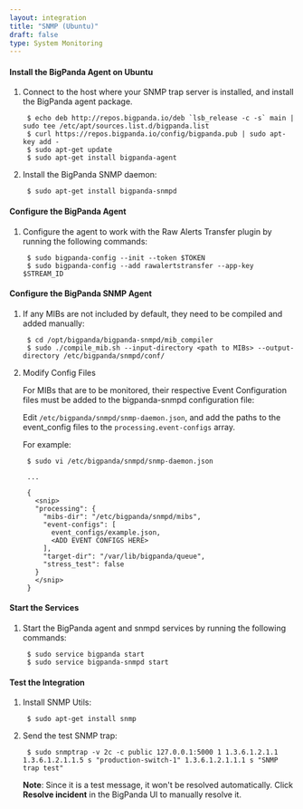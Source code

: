 ```yaml
---
layout: integration
title: "SNMP (Ubuntu)"
draft: false
type: System Monitoring
---
```


#### Install the BigPanda Agent on Ubuntu

1. Connect to the host where your SNMP trap server is installed, and install the BigPanda agent package.

        $ echo deb http://repos.bigpanda.io/deb `lsb_release -c -s` main | sudo tee /etc/apt/sources.list.d/bigpanda.list
        $ curl https://repos.bigpanda.io/config/bigpanda.pub | sudo apt-key add -
        $ sudo apt-get update
        $ sudo apt-get install bigpanda-agent

2. Install the BigPanda SNMP daemon:

        $ sudo apt-get install bigpanda-snmpd

<!-- section-separator -->

#### Configure the BigPanda Agent

1. Configure the agent to work with the Raw Alerts Transfer plugin by running the following commands:

        $ sudo bigpanda-config --init --token $TOKEN
        $ sudo bigpanda-config --add rawalertstransfer --app-key $STREAM_ID

<!-- section-separator -->

#### Configure the BigPanda SNMP Agent

1. If any MIBs are not included by default, they need to be compiled and added manually:

        $ cd /opt/bigpanda/bigpanda-snmpd/mib_compiler
        $ sudo ./compile_mib.sh --input-directory <path to MIBs> --output-directory /etc/bigpanda/snmpd/conf/

2. Modify Config Files

    For MIBs that are to be monitored, their respective Event Configuration files must be added to the bigpanda-snmpd configuration file:

    Edit `/etc/bigpanda/snmpd/snmp-daemon.json`, and add the paths to the event_config files to the `processing.event-configs` array.

    For example:

        $ sudo vi /etc/bigpanda/snmpd/snmp-daemon.json

        ...
    
        {
          <snip>
          "processing": {
            "mibs-dir": "/etc/bigpanda/snmpd/mibs",
            "event-configs": [
              event_configs/example.json,
              <ADD EVENT CONFIGS HERE>
            ],
            "target-dir": "/var/lib/bigpanda/queue",
            "stress_test": false
          }
          </snip>
        }

<!-- section-separator -->

#### Start the Services

1. Start the BigPanda agent and snmpd services by running the following commands:

        $ sudo service bigpanda start
        $ sudo service bigpanda-snmpd start

<!-- section-separator -->

#### Test the Integration

1. Install SNMP Utils:

        $ sudo apt-get install snmp

2. Send the test SNMP trap:

        $ sudo snmptrap -v 2c -c public 127.0.0.1:5000 1 1.3.6.1.2.1.1 1.3.6.1.2.1.1.5 s "production-switch-1" 1.3.6.1.2.1.1.1 s "SNMP trap test"
    
    **Note**: Since it is a test message, it won't be resolved automatically. Click **Resolve incident** in the BigPanda UI to manually resolve it.
